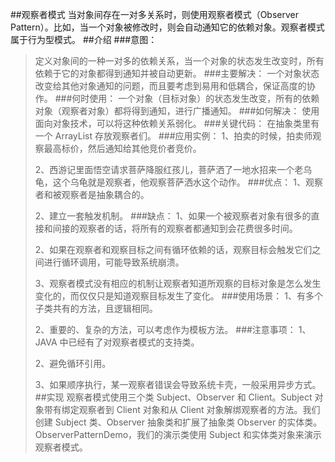 ##观察者模式
当对象间存在一对多关系时，则使用观察者模式（Observer Pattern）。比如，当一个对象被修改时，则会自动通知它的依赖对象。观察者模式属于行为型模式。
##介绍
###意图：
>定义对象间的一种一对多的依赖关系，当一个对象的状态发生改变时，所有依赖于它的对象都得到通知并被自动更新。
###主要解决：
>一个对象状态改变给其他对象通知的问题，而且要考虑到易用和低耦合，保证高度的协作。
###何时使用：
>一个对象（目标对象）的状态发生改变，所有的依赖对象（观察者对象）都将得到通知，进行广播通知。
###如何解决：
>使用面向对象技术，可以将这种依赖关系弱化。
###关键代码：
>在抽象类里有一个 ArrayList 存放观察者们。
###应用实例： 
>1、拍卖的时候，拍卖师观察最高标价，然后通知给其他竞价者竞价。 
>
>2、西游记里面悟空请求菩萨降服红孩儿，菩萨洒了一地水招来一个老乌龟，这个乌龟就是观察者，他观察菩萨洒水这个动作。
###优点： 
>1、观察者和被观察者是抽象耦合的。 
>
>2、建立一套触发机制。
###缺点： 
>1、如果一个被观察者对象有很多的直接和间接的观察者的话，将所有的观察者都通知到会花费很多时间。
> 
>2、如果在观察者和观察目标之间有循环依赖的话，观察目标会触发它们之间进行循环调用，可能导致系统崩溃。 
>
>3、观察者模式没有相应的机制让观察者知道所观察的目标对象是怎么发生变化的，而仅仅只是知道观察目标发生了变化。
###使用场景： 
>1、有多个子类共有的方法，且逻辑相同。 
>
>2、重要的、复杂的方法，可以考虑作为模板方法。
###注意事项： 
>1、JAVA 中已经有了对观察者模式的支持类。
> 
>2、避免循环引用。 
>
>3、如果顺序执行，某一观察者错误会导致系统卡壳，一般采用异步方式。
##实现
观察者模式使用三个类 Subject、Observer 和 Client。Subject 对象带有绑定观察者到 Client 对象和从 Client 对象解绑观察者的方法。我们创建 Subject 类、Observer 抽象类和扩展了抽象类 Observer 的实体类。
ObserverPatternDemo，我们的演示类使用 Subject 和实体类对象来演示观察者模式。